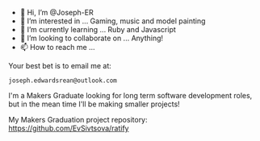 - 👋 Hi, I’m @Joseph-ER
- 👀 I’m interested in ... Gaming, music and model painting
- 🌱 I’m currently learning ... Ruby and Javascript
- 💞️ I’m looking to collaborate on ... Anything!
- 📫 How to reach me ... 

Your best bet is to email me at: 
```
joseph.edwardsrean@outlook.com
```

I'm a Makers Graduate looking for long term software development roles, but in the mean time I'll be making smaller projects!

My Makers Graduation project repository: https://github.com/EvSivtsova/ratify
